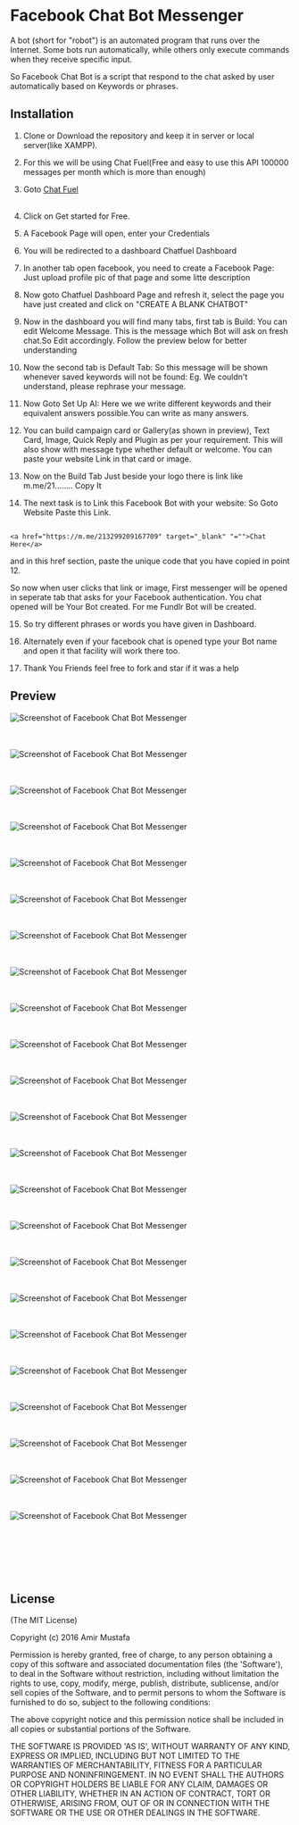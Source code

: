 # Facebook Chat Bot Messenger

A bot (short for "robot") is an automated program that runs over the Internet. Some bots run automatically, while others only execute commands when they receive specific input.<br>

So Facebook Chat Bot is a script that respond to the chat asked by user automatically based on Keywords or phrases. 


## Installation

1. Clone or Download the repository and keep it in server or local server(like XAMPP).

2. For this we will be using Chat Fuel(Free and easy to use this API 100000 messages per month which is more than enough) <br>	

3. Goto [Chat Fuel](https://www.chatfuel.com)<br><br>

4. Click on Get started for Free.<br>

5. A Facebook Page will open, enter your Credentials<br>

6. You will be redirected to a dashboard Chatfuel Dashboard<br>

7. In another tab open facebook, you need to create a Facebook Page: Just upload profile  pic of that page and some litte description<br>

8. Now goto Chatfuel Dashboard Page and refresh it, select the page you have just created and click on "CREATE A BLANK CHATBOT"<br>

9. 	Now in the dashboard you will find many tabs, first tab is Build: You can edit Welcome Message. This is the message which Bot will ask on fresh chat.So Edit accordingly. Follow the preview below for better understanding<br>

10. Now the second tab is Default Tab: So this message will be shown whenever saved keywords will not be found: Eg. We couldn't understand, please rephrase your message.<br>

11. Now Goto Set Up AI: Here we we write different keywords and their equivalent answers possible.You can write as many answers.<br>

12. You can build campaign card or Gallery(as shown in preview), Text Card, Image, Quick Reply and Plugin as per your requirement. This will also show with message type whether default or welcome. You can paste your website Link in that card or image.<br>

13. Now on the Build Tab Just beside your logo there is link like m.me/21........
Copy It<br>

14. The next task is to Link this Facebook Bot with your website:
 So Goto Website  Paste this Link. <br>

 ```

 <a href="https://m.me/213299209167709" target="_blank" "="">Chat Here</a>

```
 and in this href section, paste the unique code that you have copied in point 12.

 So now when user clicks that link or image, First messenger will be opened in seperate tab that asks for your Facebook authentication. You chat opened will be Your Bot created. For me Fundlr Bot will be created.<br>

 15. So try different phrases or words you have given in Dashboard.<br>

 16. Alternately even if your facebook chat is opened type your Bot name and open it that facility will work there too.<br>

 17. Thank You Friends feel free to fork and star if it was a help <br>
 
  
## Preview


![Screenshot of Facebook Chat Bot Messenger ](https://cloud.githubusercontent.com/assets/15896579/25493452/e3faa182-2b93-11e7-95de-b97911f47686.png?raw=true "Screenshot of Google Maps")
<br/><br/><br/>

![Screenshot of Facebook Chat Bot Messenger ](https://cloud.githubusercontent.com/assets/15896579/25493460/e8cfa630-2b93-11e7-9d15-8fac3a75c81f.png?raw=true "Screenshot of Google Maps")
<br/><br/><br/>

![Screenshot of Facebook Chat Bot Messenger ](https://cloud.githubusercontent.com/assets/15896579/25493466/ebc07a2c-2b93-11e7-98c2-a0ffb11bad6a.png?raw=true "Screenshot of Google Maps")
<br/><br/><br/>

![Screenshot of Facebook Chat Bot Messenger ](https://cloud.githubusercontent.com/assets/15896579/25493474/ef109590-2b93-11e7-9e95-1d8572323cdb.png?raw=true "Screenshot of Google Maps")
<br/><br/><br/>

![Screenshot of Facebook Chat Bot Messenger ](https://cloud.githubusercontent.com/assets/15896579/25493480/f294ff8a-2b93-11e7-8e21-4650383d58b3.png?raw=true "Screenshot of Google Maps")
<br/><br/><br/>

![Screenshot of Facebook Chat Bot Messenger ](https://cloud.githubusercontent.com/assets/15896579/25493483/f6ed5460-2b93-11e7-8a29-e04ad989dee8.png?raw=true "Screenshot of Google Maps")
<br/><br/><br/>

![Screenshot of Facebook Chat Bot Messenger ](https://cloud.githubusercontent.com/assets/15896579/25493487/fa6093a0-2b93-11e7-8b22-0c54d785c351.png?raw=true "Screenshot of Google Maps")
<br/><br/><br/>

![Screenshot of Facebook Chat Bot Messenger ](https://cloud.githubusercontent.com/assets/15896579/25493491/002dfd90-2b94-11e7-838c-142b13669d65.png?raw=true "Screenshot of Google Maps")
<br/><br/><br/>

![Screenshot of Facebook Chat Bot Messenger ](https://cloud.githubusercontent.com/assets/15896579/25493702/be1bfd8e-2b94-11e7-806f-145116bc1408.png?raw=true "Screenshot of Google Maps")
<br/><br/><br/>

![Screenshot of Facebook Chat Bot Messenger ](https://cloud.githubusercontent.com/assets/15896579/25493706/c1004064-2b94-11e7-8cff-0533d40e6407.png?raw=true "Screenshot of Google Maps")
<br/><br/><br/>

![Screenshot of Facebook Chat Bot Messenger ](https://cloud.githubusercontent.com/assets/15896579/25493710/c3fd5e82-2b94-11e7-9fa7-3709731bb030.png?raw=true "Screenshot of Google Maps")
<br/><br/><br/>

![Screenshot of Facebook Chat Bot Messenger ](https://cloud.githubusercontent.com/assets/15896579/25493712/c6d57e82-2b94-11e7-8d4c-2fd62a628ef8.png?raw=true "Screenshot of Google Maps")
<br/><br/><br/>

![Screenshot of Facebook Chat Bot Messenger ](https://cloud.githubusercontent.com/assets/15896579/25493714/c9f2e258-2b94-11e7-920e-c9d8d3113d97.png?raw=true "Screenshot of Google Maps")
<br/><br/><br/>

![Screenshot of Facebook Chat Bot Messenger ](https://cloud.githubusercontent.com/assets/15896579/25493718/cd0ffef8-2b94-11e7-903e-52e68b32e3c4.png?raw=true "Screenshot of Google Maps")
<br/><br/><br/>

![Screenshot of Facebook Chat Bot Messenger ](https://cloud.githubusercontent.com/assets/15896579/25493726/d0454f9c-2b94-11e7-9078-279527ec4688.png?raw=true "Screenshot of Google Maps")
<br/><br/><br/>

![Screenshot of Facebook Chat Bot Messenger ](https://cloud.githubusercontent.com/assets/15896579/25493733/d39e658e-2b94-11e7-928c-c800a540eb72.png?raw=true "Screenshot of Google Maps")
<br/><br/><br/>

![Screenshot of Facebook Chat Bot Messenger ](https://cloud.githubusercontent.com/assets/15896579/25493737/d6c2829a-2b94-11e7-9c22-70ab9bc25794.png?raw=true "Screenshot of Google Maps")
<br/><br/><br/>

![Screenshot of Facebook Chat Bot Messenger ](https://cloud.githubusercontent.com/assets/15896579/25493744/db00ce7a-2b94-11e7-884c-8e5d4fcb7c35.png?raw=true "Screenshot of Google Maps")
<br/><br/><br/>

![Screenshot of Facebook Chat Bot Messenger ](https://cloud.githubusercontent.com/assets/15896579/25493758/e1d903f2-2b94-11e7-9a3a-53ab8530a9d1.png?raw=true "Screenshot of Google Maps")
<br/><br/><br/>

![Screenshot of Facebook Chat Bot Messenger ](https://cloud.githubusercontent.com/assets/15896579/25494054/09273216-2b96-11e7-89ab-9a92d0c2fcd6.png?raw=true "Screenshot of Google Maps")
<br/><br/><br/>

![Screenshot of Facebook Chat Bot Messenger ](https://cloud.githubusercontent.com/assets/15896579/25494057/0b505db0-2b96-11e7-84a5-2efd85af9905.png?raw=true "Screenshot of Google Maps")
<br/><br/><br/>

![Screenshot of Facebook Chat Bot Messenger ](https://cloud.githubusercontent.com/assets/15896579/25494059/0d349de4-2b96-11e7-9016-5d514b496f22.png?raw=true "Screenshot of Google Maps")
<br/><br/><br/>

![Screenshot of Facebook Chat Bot Messenger ](https://cloud.githubusercontent.com/assets/15896579/25494063/0f431944-2b96-11e7-9307-8d882cb3e661.png?raw=true "Screenshot of Google Maps")
<br/><br/><br/>





<br/><br/><br/>




## License

(The MIT License)

Copyright (c) 2016 Amir Mustafa

Permission is hereby granted, free of charge, to any person obtaining
a copy of this software and associated documentation files (the
'Software'), to deal in the Software without restriction, including
without limitation the rights to use, copy, modify, merge, publish,
distribute, sublicense, and/or sell copies of the Software, and to
permit persons to whom the Software is furnished to do so, subject to
the following conditions:

The above copyright notice and this permission notice shall be
included in all copies or substantial portions of the Software.

THE SOFTWARE IS PROVIDED 'AS IS', WITHOUT WARRANTY OF ANY KIND,
EXPRESS OR IMPLIED, INCLUDING BUT NOT LIMITED TO THE WARRANTIES OF
MERCHANTABILITY, FITNESS FOR A PARTICULAR PURPOSE AND NONINFRINGEMENT.
IN NO EVENT SHALL THE AUTHORS OR COPYRIGHT HOLDERS BE LIABLE FOR ANY
CLAIM, DAMAGES OR OTHER LIABILITY, WHETHER IN AN ACTION OF CONTRACT,
TORT OR OTHERWISE, ARISING FROM, OUT OF OR IN CONNECTION WITH THE
SOFTWARE OR THE USE OR OTHER DEALINGS IN THE SOFTWARE.

